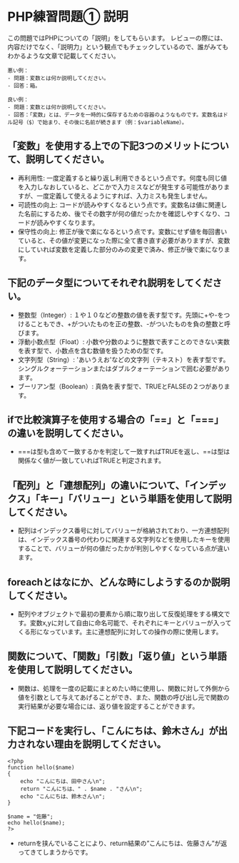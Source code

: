 # PHP練習問題① 説明
この問題ではPHPについての「説明」をしてもらいます。
レビューの際には、内容だけでなく、「説明力」という観点でもチェックしているので、誰がみてもわかるような文章で記載してください。

```
悪い例：
- 問題：変数とは何か説明してください。
- 回答：箱。

良い例：
- 問題：変数とは何か説明してください。
- 回答：「変数」とは、データを一時的に保存するための容器のようなものです。変数名はドル記号（$）で始まり、その後に名前が続きます（例：$variableName）。
```

## 「変数」を使用する上での下記3つのメリットについて、説明してください。
- 再利用性: 一度定義すると繰り返し利用できるという点です。何度も同じ値を入力しなおしていると、どこかで入力ミスなどが発生する可能性がありますが、一度定義して使えるようにすれば、入力ミスも発生しません。
- 可読性の向上: コードが読みやすくなるという点です。変数名は値に関連した名前にするため、後でその数字が何の値だったかを確認しやすくなり、コードが読みやすくなります。
- 保守性の向上: 修正が後で楽になるという点です。変数にせず値を毎回書いていると、その値が変更になった際に全て書き直す必要がありますが、変数にしていれば変数を定義した部分のみの変更で済み、修正が後で楽になります。

## 下記のデータ型についてそれぞれ説明をしてください。
- 整数型（Integer）: １や１０などの整数の値を表す型です。先頭に+や-をつけることもでき、+がついたものを正の整数、-がついたものを負の整数と呼びます。
- 浮動小数点型（Float）: 小数や分数のように整数で表すことのできない実数を表す型で、小数点を含む数値を扱うための型です。
- 文字列型（String）: 'あいうえお'などの文字列（テキスト）を表す型です。シングルクォーテーションまたはダブルクォーテーションで囲む必要があります。
- ブーリアン型（Boolean）: 真偽を表す型で、TRUEとFALSEの２つがあります。

## ifで比較演算子を使用する場合の「==」と「===」の違いを説明してください。
- ===は型も含めて一致するかを判定して一致すればTRUEを返し、==は型は関係なく値が一致していればTRUEと判定されます。

## 「配列」と「連想配列」の違いについて、「インデックス」「キー」「バリュー」という単語を使用して説明してください。
- 配列はインデックス番号に対してバリューが格納されており、一方連想配列は、インデックス番号の代わりに関連する文字列などを使用したキーを使用することで、バリューが何の値だったかが判別しやすくなっている点が違います。

## foreachとはなにか、どんな時にしようするのか説明してください。

- 配列やオブジェクトで最初の要素から順に取り出して反復処理をする構文です。変数x,yに対して自由に命名可能で、それぞれにキーとバリューが入ってくる形になっています。主に連想配列に対しての操作の際に使用します。

## 関数について、「関数」「引数」「返り値」という単語を使用して説明してください。
- 関数は、処理を一度の記載にまとめたい時に使用し、関数に対して外側から値を引数として与えてあげることができ、また、関数の呼び出し元で関数の実行結果が必要な場合には、返り値を設定することができます。

## 下記コードを実行し、「こんにちは、鈴木さん」が出力されない理由を説明してください。
```
<?php
function hello($name)
{
    echo "こんにちは、田中さん\n";
    return "こんにちは、" . $name . "さん\n";
    echo "こんにちは、鈴木さん\n";
}

$name = "佐藤";
echo hello($name);
?>
```

- returnを挟んでいることにより、return結果の”こんにちは、佐藤さん”が返ってきてしまうからです。